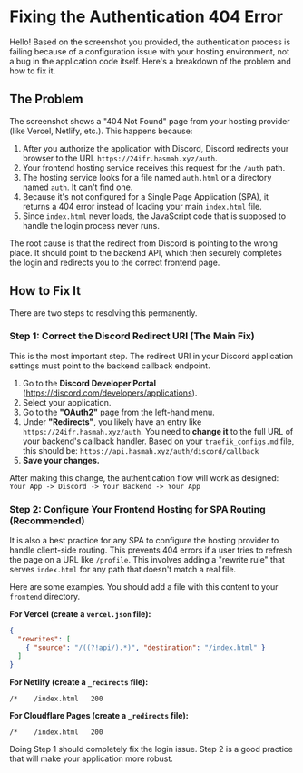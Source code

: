 # Fixing the Authentication 404 Error

Hello! Based on the screenshot you provided, the authentication process is failing because of a configuration issue with your hosting environment, not a bug in the application code itself. Here's a breakdown of the problem and how to fix it.

## The Problem

The screenshot shows a "404 Not Found" page from your hosting provider (like Vercel, Netlify, etc.). This happens because:

1.  After you authorize the application with Discord, Discord redirects your browser to the URL `https://24ifr.hasmah.xyz/auth`.
2.  Your frontend hosting service receives this request for the `/auth` path.
3.  The hosting service looks for a file named `auth.html` or a directory named `auth`. It can't find one.
4.  Because it's not configured for a Single Page Application (SPA), it returns a 404 error instead of loading your main `index.html` file.
5.  Since `index.html` never loads, the JavaScript code that is supposed to handle the login process never runs.

The root cause is that the redirect from Discord is pointing to the wrong place. It should point to the backend API, which then securely completes the login and redirects you to the correct frontend page.

## How to Fix It

There are two steps to resolving this permanently.

### Step 1: Correct the Discord Redirect URI (The Main Fix)

This is the most important step. The redirect URI in your Discord application settings must point to the backend callback endpoint.

1.  Go to the **Discord Developer Portal** (https://discord.com/developers/applications).
2.  Select your application.
3.  Go to the **"OAuth2"** page from the left-hand menu.
4.  Under **"Redirects"**, you likely have an entry like `https://24ifr.hasmah.xyz/auth`. You need to **change it** to the full URL of your backend's callback handler. Based on your `traefik_configs.md` file, this should be:
    `https://api.hasmah.xyz/auth/discord/callback`
5.  **Save your changes.**

After making this change, the authentication flow will work as designed:
`Your App -> Discord -> Your Backend -> Your App`

### Step 2: Configure Your Frontend Hosting for SPA Routing (Recommended)

It is also a best practice for any SPA to configure the hosting provider to handle client-side routing. This prevents 404 errors if a user tries to refresh the page on a URL like `/profile`. This involves adding a "rewrite rule" that serves `index.html` for any path that doesn't match a real file.

Here are some examples. You should add a file with this content to your `frontend` directory.

**For Vercel (create a `vercel.json` file):**
```json
{
  "rewrites": [
    { "source": "/((?!api/).*)", "destination": "/index.html" }
  ]
}
```

**For Netlify (create a `_redirects` file):**
```
/*    /index.html   200
```

**For Cloudflare Pages (create a `_redirects` file):**
```
/*    /index.html   200
```

Doing Step 1 should completely fix the login issue. Step 2 is a good practice that will make your application more robust.
